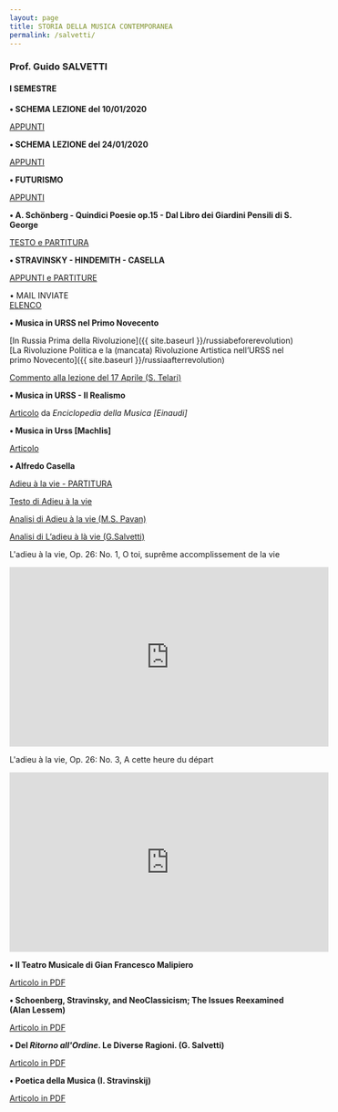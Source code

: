 ```yaml
---
layout: page
title: STORIA DELLA MUSICA CONTEMPORANEA
permalink: /salvetti/
---
```


### Prof. Guido SALVETTI
#### I SEMESTRE


**• SCHEMA LEZIONE del 10/01/2020**   

<a href="https://www.dropbox.com/sh/y6br73u9th0kw7d/AADs-DAhC1fapFI9HceLoHJTa?dl=0&preview=schema+lezione+10.01.2020.docx" target="_blank">APPUNTI</a>

**• SCHEMA LEZIONE del 24/01/2020**

<a href="https://www.dropbox.com/sh/y6br73u9th0kw7d/AADs-DAhC1fapFI9HceLoHJTa?dl=0&preview=schema+lezione+24.1.2020.docx" target="_blank">APPUNTI</a>

**• FUTURISMO**

<a href="https://www.dropbox.com/sh/y6br73u9th0kw7d/AABAhRq1s7R5kLEjWsqssviea/Fututrismo?dl=0&subfolder_nav_tracking=1" target="_blank">APPUNTI</a>

**• A. Schönberg - Quindici Poesie op.15 - Dal Libro dei Giardini Pensili di S. George**     

<a href="https://www.dropbox.com/sh/y6br73u9th0kw7d/AADs-DAhC1fapFI9HceLoHJTa?dl=0&preview=testi+George+.pdf" target="_blank">TESTO e PARTITURA</a>

**• STRAVINSKY - HINDEMITH - CASELLA**

<a href="https://www.dropbox.com/sh/y6br73u9th0kw7d/AACz9sxKfICg-noDQE9XOGVZa/Stravinsky-Casella-Hindemith?dl=0&subfolder_nav_tracking=1" target="_blank">APPUNTI e PARTITURE</a>


• MAIL INVIATE    
<a href="https://www.dropbox.com/sh/y6br73u9th0kw7d/AADs-DAhC1fapFI9HceLoHJTa?dl=0&preview=Mail+inviate.docx" target="_blank">ELENCO</a>


**• Musica in URSS nel Primo Novecento**

[In Russia Prima della Rivoluzione]({{ site.baseurl }}/russiabeforerevolution)    
[La Rivoluzione Politica e la (mancata) Rivoluzione Artistica nell’URSS nel primo Novecento]({{ site.baseurl }}/russiaafterrevolution)

<a href="https://www.dropbox.com/s/3r8h4ff8zoz75ki/Commento%20lezione%2017%20Aprile,%20Telari%20Samuele.pdf?dl=0" target="_blank">Commento alla lezione del 17 Aprile (S. Telari)</a>  


**• Musica in URSS - Il Realismo**

<a href="https://www.dropbox.com/s/5xxqlsy9a5f7oyv/musica%20in%20URSS.pdf?dl=0" target="_blank">Articolo</a> da *Enciclopedia della Musica [Einaudi]*

**• Musica in Urss [Machlis]**   

<a href="https://www.dropbox.com/s/zq0h5g9mrvc8cci/Machlis_musica%20in%20URSS.pdf?dl=0" target="_blank">Articolo</a>     

**• Alfredo Casella**   

<a href="https://www.dropbox.com/sh/e4afsjpwaw7xec9/AACOSKcZpHmPyaC8huQx8KJja/adieu%20%C3%A0%20la%20vie%20casella%20-%20spartito.pdf?dl=0" target="_blank">Adieu à la vie - PARTITURA</a>      

<a href="https://www.dropbox.com/sh/e4afsjpwaw7xec9/AAADV6Zq7X7Vary20BkW7Knoa/TESTO%20addio%20alla%20vita.docx?dl=0" target="_blank">Testo di Adieu à la vie</a>    


<a href="https://www.dropbox.com/sh/e4afsjpwaw7xec9/AADBxP_-Pnppgo0KWyB6xhNXa/PAVAN%20Casella%20-%20L%27adieu%20%C3%A0%20la%20vie.doc?dl=0" target="_blank">Analisi di Adieu à la vie (M.S. Pavan)</a>    


<a href="https://www.dropbox.com/sh/e4afsjpwaw7xec9/AAAiDS62TMXZhSzhTk8F6l_da/SALVETTI_TAGORE.pdf?dl=0" target="_blank">Analisi di L’adieu à là vie (G.Salvetti)</a>    


L'adieu à la vie, Op. 26: No. 1, O toi, suprême accomplissement de la vie

<iframe width="560" height="315" src="https://www.youtube.com/embed/lhps2JdRpUY" frameborder="0" allow="accelerometer; autoplay; encrypted-media; gyroscope; picture-in-picture" allowfullscreen></iframe>




L'adieu à la vie, Op. 26: No. 3, A cette heure du départ

<iframe width="560" height="315" src="https://www.youtube.com/embed/F2j3Kis40O0" frameborder="0" allow="accelerometer; autoplay; encrypted-media; gyroscope; picture-in-picture" allowfullscreen></iframe>



**• Il Teatro Musicale di Gian Francesco Malipiero**     

<a href="https://www.dropbox.com/s/t3g4mrd87qgeyo9/teatro%20di%20malipiero.pdf?dl=0" target="_blank">Articolo in PDF</a>   

**• Schoenberg, Stravinsky, and NeoClassicism; The Issues Reexamined (Alan Lessem)**

<a href="https://www.dropbox.com/s/uytp0whcoef47rm/Alan-Lessem-Schoenberg-Stravinsky-and-Neo-Classicism-The-Issues-Reexamined.pdf?dl=0" target="_blank">Articolo in PDF</a>

**• Del *Ritorno all'Ordine*. Le Diverse Ragioni. (G. Salvetti)**

<a href="https://www.dropbox.com/s/ww222xanqj9u71x/del%20ritorno.pdf?dl=0" target="_blank">Articolo in PDF</a>


**• Poetica della Musica (I. Stravinskij)**

<a href="https://www.dropbox.com/s/px6o10gpqw241kw/INTRO%20%22Poetica%20della%20musica%22%20di%20Stravinsky.pdf?dl=0" target="_blank">Articolo in PDF</a>

